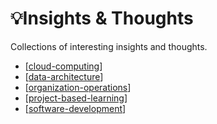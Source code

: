 # 💡Insights & Thoughts

Collections of interesting insights and thoughts.

- [[cloud-computing]]
- [[data-architecture]]
- [[organization-operations]]
- [[project-based-learning]]
- [[software-development]]

[//begin]: # "Autogenerated link references for markdown compatibility"
[cloud-computing]: insights/cloud-computing "Cloud Computing"
[data-architecture]: insights/data-architecture "Data Architecture"
[project-based-learning]: insights/project-based-learning "Project based learning"
[organization-operations]: insights/organization-operations "Organization Operations"
[software-development]: insights/software-development "Software Development"
[//end]: # "Autogenerated link references"
